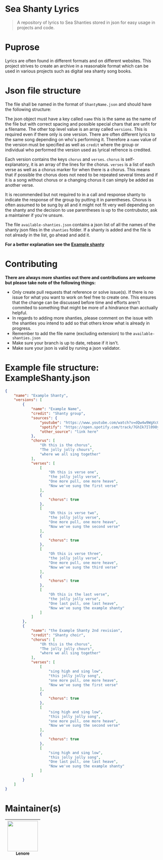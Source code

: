 # Sea Shanty Lyrics
> A repository of lyrics to Sea Shanties stored in json for easy usage in projects and code.

# Puprose
Lyrics are often found in different formats and on different websites. This project strives to create an archive in a reasonable format which can
be used in various projects such as digital sea shanty song books.

# Json file structure
The file shall be named in the format of `ShantyName.json` and should have the following structure:

The json object must have a key called `name` this is the same as the name of the file but with correct spacing and possible special chars that are unfit for a filename.
The other top level value is an array called `versions`. This is required even if there only is one version. There are often different lyrics to the same song depending on who's performing it. Therefore a `name` value of the version must be specified as well as `credit` where the group or individual who performed the version used as lyrical refrence is credited.

Each version contains the keys `chorus` and `verses`. `chorus` is self-explanatory, it is an array of the lines for the chorus. `verses` is a list of each verse as well as a chorus marker for when there is a chorus. This means that if possible the chorus does not need to be repeated several times and if it is a song without chorus or a changing chorus it can simply be added as another verse.

It is recommended but not required to in a call and response shanty to indicate the response of the group by putting it in parentheses. Chorus is often assumed to be sung by all and it might not fit very well depending on the shanty and the decision to use parentheses is up to the contrubutor, ask a maintainer if you're unsure.

The file `available-shanties.json` contains a json list of all the names of the shanty json files in the `shanties` folder. If a shanty is added and the file is not already in the list, go ahead and add it.

**For a better explanation see the [Example shanty](#example-file-structure-exampleshantyjson)**

# Contributing
**There are always more shanties out there and contributions are welcome but please take note of the following things:**
- Only create pull requests that reference or solve issue(s). If there is no issue for what you want to work on feel free to create one. This ensures that the change can be discussed before time and efforts aren't commited to something that might be more of a hindrance than acctually helpful.
- In regards to adding more shanties, please comment on the issue with the shanties you intend to add so that others know what is already in progress.
- Remember to add the file name (excluding extension) to the `available-shanties.json`
- Make sure your branch is up to date, rebase if it isn't.
- Make sure your json is valid by runing a json validator.

# Example file structure: ExampleShanty.json
```Json
{
    "name": "Example Shanty",
    "versions": [
        {
            "name": "Example Name",
            "credit": "Shanty group",
            "sources": {
                "youtube": "https://www.youtube.com/watch?v=dQw4w9WgXcQ",
                "spotify": "https://open.spotify.com/track/7GhIk7Il098yCjg4BQjzvb",
                "other_source": "link here"
            },
            "chorus": [
                "Oh this is the chorus",
                "The jolly jolly chours",
                "where we all sing together"
            ],
            "verses": [
                [
                    "Oh this is verse one",
                    "the jolly jolly verse",
                    "One more pull, one more heave",
                    "Now we've sung the first verse"
                ],
                {
                    "chorus": true
                },
                [
                    "Oh this is verse two",
                    "the jolly jolly verse",
                    "One more pull, one more heave",
                    "Now we've sung the second verse"
                ],
                {
                    "chorus": true
                },
                [
                    "Oh this is verse three",
                    "the jolly jolly verse",
                    "One more pull, one more heave",
                    "Now we've sung the third verse"
                ],
                {
                    "chorus": true
                },
                [
                    "Oh this is the last verse",
                    "the jolly jolly verse",
                    "One last pull, one last heave",
                    "Now we've sung the example shanty"
                ]
            ]
        },
        {
            "name": "the Example Shanty 2nd revision",
            "credit": "Shanty choir",
            "chorus": [
                "Oh this is the chorus",
                "The jolly jolly chours",
                "where we all sing together"
            ],
            "verses": [
                [
                    "sing high and sing low",
                    "this jolly jolly song",
                    "one more pull, one more heave",
                    "Now we've sung the first verse"
                ],
                {
                    "chorus": true
                },
                [
                    "sing high and sing low",
                    "this jolly jolly song",
                    "one more pull, one more heave",
                    "Now we've sung the second verse"
                ],
                {
                    "chorus": true
                },
                [
                    "sing high and sing low",
                    "this jolly jolly song",
                    "One last pull, one last heave",
                    "Now we've sung the example shanty"
                ]
            ]
        }
    ]
}
```

# Maintainer(s)

| [<img src="https://avatars1.githubusercontent.com/u/31237758?v=4" width="100px;"/><br /><sub><b>Lenore</b></sub>](https://github.com/SpaceLenore) |
| :---: |
